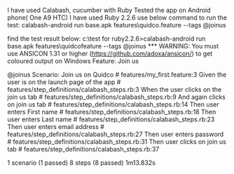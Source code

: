 I have used Calabash, cucumber with Ruby
Tested the app on Android phone( One A9 HTC)
I have used Ruby 2.2.6
use below command to run the test:
calabash-android run base.apk features\quidco.feature --tags @joinus


find the test result below:
c:\test for ruby2.2.6>calabash-android run base.apk features\quidcofeature --tags @joinus
*** WARNING: You must use ANSICON 1.31 or higher (https://github.com/adoxa/ansicon/) to get coloured output on Windows
Feature: Join us

  @joinus
  Scenario: Join us on Quidco                       # features/my_first.feature:3
    Given the user is on the launch page of the app # features/step_definitions/calabash_steps.rb:3
    When the user clicks on the join us tab         # features/step_definitions/calabash_steps.rb:9
    And again clicks on join us tab                 # features/step_definitions/calabash_steps.rb:14
    Then user enters First name                     # features/step_definitions/calabash_steps.rb:18
    Then user enters Last name                      # features/step_definitions/calabash_steps.rb:23
    Then user enters email address                  # features/step_definitions/calabash_steps.rb:27
    Then user enters password                       # features/step_definitions/calabash_steps.rb:31
    Then user clicks on join us tab                 # features/step_definitions/calabash_steps.rb:37

1 scenario (1 passed)
8 steps (8 passed)
1m13.832s
